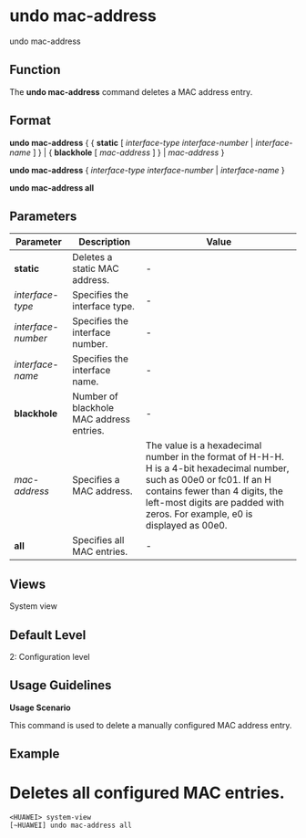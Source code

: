 undo mac-address
================

undo mac-address

Function
--------



The **undo mac-address** command deletes a MAC address entry.




Format
------

**undo mac-address** { { **static** [ *interface-type* *interface-number* | *interface-name* ] } | { **blackhole** [ *mac-address* ] } | *mac-address* }

**undo mac-address** { *interface-type* *interface-number* | *interface-name* }

**undo mac-address all**


Parameters
----------

| Parameter | Description | Value |
| --- | --- | --- |
| **static** | Deletes a static MAC address. | - |
| *interface-type* | Specifies the interface type. | - |
| *interface-number* | Specifies the interface number. | - |
| *interface-name* | Specifies the interface name. | - |
| **blackhole** | Number of blackhole MAC address entries. | - |
| *mac-address* | Specifies a MAC address. | The value is a hexadecimal number in the format of H-H-H. H is a 4-bit hexadecimal number, such as 00e0 or fc01. If an H contains fewer than 4 digits, the left-most digits are padded with zeros. For example, e0 is displayed as 00e0. |
| **all** | Specifies all MAC entries. | - |



Views
-----

System view


Default Level
-------------

2: Configuration level


Usage Guidelines
----------------

**Usage Scenario**



This command is used to delete a manually configured MAC address entry.




Example
-------

# Deletes all configured MAC entries.
```
<HUAWEI> system-view
[~HUAWEI] undo mac-address all

```